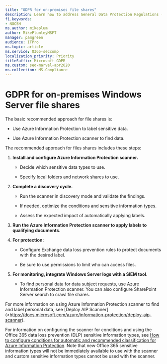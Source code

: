 ```yaml
---
title: "GDPR for on-premises file shares"
description: Learn how to address General Data Protection Regulations (GDPR) requirements in on-premises Windows Server file shares.
f1.keywords:
- NOCSH
ms.author: mikeplum
author: MikePlumleyMSFT
manager: pamgreen
audience: ITPro
ms.topic: article
ms.service: O365-seccomp
localization_priority: Priority
titleSuffix: Microsoft GDPR
ms.custom: seo-marvel-apr2020
ms.collection: MS-Compliance
---
```


# GDPR for on-premises Windows Server file shares

The basic recommended approach for file shares is:

-   Use Azure Information Protection to label sensitive data.

-   Use Azure Information Protection scanner to find data.

The recommended approach for files shares includes these steps:

1.  **Install and configure Azure Information Protection scanner.**

    -   Decide which sensitive data types to use.

    -   Specify local folders and network shares to use.

2.  **Complete a discovery cycle.**

    -   Run the scanner in discovery mode and validate the findings.

    -   If needed, optimize the conditions and sensitive information types.

    -   Assess the expected impact of automatically applying labels.

3.  **Run the Azure Information Protection scanner to apply labels to qualifying documents**.

4.  **For protection:**

    -   Configure Exchange data loss prevention rules to protect documents with the desired label.

    -   Be sure to use permissions to limit who can access files.

5.  **For monitoring, integrate Windows Server logs with a SIEM tool.**

    -   To find personal data for data subject requests, use Azure Information Protection scanner. You can also configure SharePoint Server search to crawl file shares.

For more information on using Azure Information Protection scanner to find and label personal data, see [Deploy AIP Scanner](<https://docs.microsoft.com/azure/information-protection/deploy-aip-scanner).

For information on configuring the scanner for conditions and using the Office 365 data loss prevention (DLP) sensitive information types, see [How to configure conditions for automatic and recommended classification for Azure Information Protection](https://docs.microsoft.com/information-protection/deploy-use/configure-policy-classification). Note that new Office 365 sensitive information types will not be immediately available to use with the scanner and custom sensitive information types cannot be used with the scanner.
